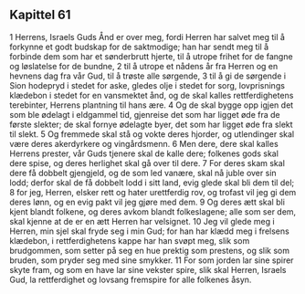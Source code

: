 ## Kapittel 61

1 Herrens, Israels Guds Ånd er over meg, fordi Herren har salvet meg til å forkynne et godt budskap for de saktmodige; han har sendt meg til å forbinde dem som har et sønderbrutt hjerte, til å utrope frihet for de fangne og løslatelse for de bundne,
2 til å utrope et nådens år fra Herren og en hevnens dag fra vår Gud, til å trøste alle sørgende,
3 til å gi de sørgende i Sion hodepryd i stedet for aske, gledes olje i stedet for sorg, lovprisnings klædebon i stedet for en vansmektet ånd, og de skal kalles rettferdighetens terebinter, Herrens plantning til hans ære.
4 Og de skal bygge opp igjen det som ble ødelagt i eldgammel tid, gjenreise det som har ligget øde fra de første slekter; de skal fornye ødelagte byer, det som har ligget øde fra slekt til slekt.
5 Og fremmede skal stå og vokte deres hjorder, og utlendinger skal være deres akerdyrkere og vingårdsmenn.
6 Men dere, dere skal kalles Herrens prester, vår Guds tjenere skal de kalle dere; folkenes gods skal dere spise, og deres herlighet skal gå over til dere.
7 For deres skam skal dere få dobbelt gjengjeld, og de som led vanære, skal nå juble over sin lodd; derfor skal de få dobbelt lodd i sitt land, evig glede skal bli dem til del;
8 for jeg, Herren, elsker rett og hater urettferdig rov, og trofast vil jeg gi dem deres lønn, og en evig pakt vil jeg gjøre med dem.
9 Og deres ætt skal bli kjent blandt folkene, og deres avkom blandt folkeslagene; alle som ser dem, skal kjenne at de er en ætt Herren har velsignet.
10 Jeg vil glede meg i Herren, min sjel skal fryde seg i min Gud; for han har klædd meg i frelsens klædebon, i rettferdighetens kappe har han svøpt meg, slik som brudgommen, som setter på seg en hue prektig som prestens, og slik som bruden, som pryder seg med sine smykker.
11 For som jorden lar sine spirer skyte fram, og som en have lar sine vekster spire, slik skal Herren, Israels Gud, la rettferdighet og lovsang fremspire for alle folkenes åsyn.
